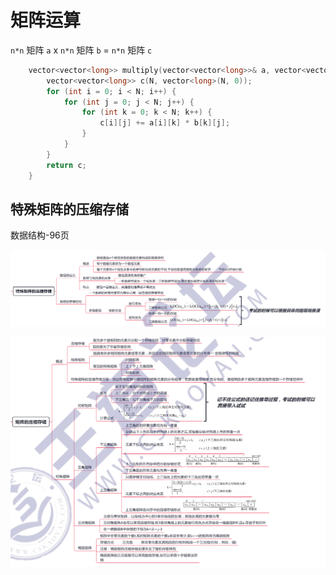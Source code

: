 # 矩阵运算

`n*n` 矩阵 `a` x `n*n` 矩阵 `b` = `n*n` 矩阵 `c`

```c++
    vector<vector<long>> multiply(vector<vector<long>>& a, vector<vector<long>>& b) {
        vector<vector<long>> c(N, vector<long>(N, 0));
        for (int i = 0; i < N; i++) {
            for (int j = 0; j < N; j++) {
                for (int k = 0; k < N; k++) {
                    c[i][j] += a[i][k] * b[k][j];
                }
            }
        }
        return c;
    }
```



## 特殊矩阵的压缩存储

数据结构-96页

![3-6](../doc/3-6.png)

![3-7](../doc/3-7.png)

